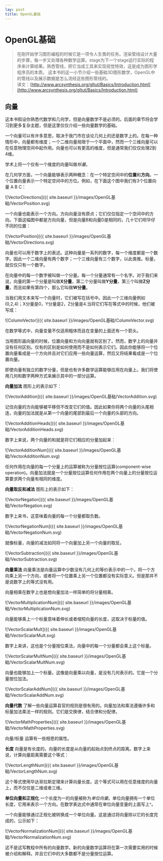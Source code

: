 ```yaml
---
lay: post
title: OpenGL基础
---
```


OpenGL基础
===

>在刚开始学习图形编程的时候它是一项令人生畏的任务。渲染管线设计大量的步骤，每一步又处理各种数学运算。stage为下一个stage运行实际的程序来计算结果。熟悉管线，把它当成工具来实现视觉特效，这是成为图形学程序员的本质。
这本书的这一小节介绍一些基础3D图形数学，OpenGL中的管线以及展示数据是怎么流经这些图形管线的。  
>译文：[http://www.arcsynthesis.org/gltut/Basics/Introduction.html](http://www.arcsynthesis.org/gltut/Basics/Introduction.html)

向量
---
这本书假设你熟悉代数学和几何学，但是向量数学不是必须的。后面的章节将会学习到更多复杂主题，但是这里仅仅介绍一些向量数学的基础。

一个向量可以有许多意思，取决于我门市在谈论几何上的还是数字上的。在每一种情形中，向量都有维度；一个二维向量局限于一个平面中，然而一个三维向量可以在任意物理空间中起作用。向量也可以有更高的维度，但是通常我们仅仅处理2到4维。

学术上将一个仅有一个维度的向量叫做*标量*。

在几何学方面，一个向量能够表示两种概念：在一个特定空间中的**位置**和**方向**。一个位置向量表示一个特定空间中的方位。例如，在下面这个图中我们有3个位置向量 A B C：

![VectorDirections]({{ site.baseurl }}/images/OpenGL基础/VectorPosition.svg)

一个向量也能表示一个方向。方向向量没有原点；它们仅仅指定一个空间中的方向。下面这幅图中都是方向向量，但是向量B和向量D是相同的，几十它们呗华仔不同的位置：

![VectorPosition]({{ site.baseurl }}/images/OpenGL基础/VectorDirections.svg)

向量也可以用于数字上的表述。这种向量是一系列的数字，每一个维度都是一个数字。因此一个二维向量有两个数字；一个三维向量有三个数字，以此类推。标量，就仅仅只有一个数字。

在向量中的每一个数字被叫做一个分量。每一个分量通常有一个名字。对于我们来说，向量的第一个分量是叫做**X分量**，第二个分量叫做**Y分量**，第三个叫做**Z分量**，而且如果有第四个，那么它叫做**W分量**。

当我们用文本来写一个向量时，它们被写在括号中。因此一个三维向量例如(0,2,4)；X分量是0，Y分量是2，Z分量是4.当将它们写在等式中的时候，他们被写成：

![ColumnVector]({{ site.baseurl }}/images/OpenGL基础/ColumnVector.svg)

在数学等式中，向量变量不仅适用粗体而且在变量的上面还有一个箭头。

当用图形画向量的时候，位置向量和方向向量就有区别了。然而，数字上的向量并没有任何区别。仅有的区别是如何使用而不是如何表示它们。因此你能够将一个位置向量看成是一个方向并且对它们应用一些向量运算，然后又将结果看成是一个位置向量。

即使向量有独立的数字分量，但是也有许多数学运算能够应用在向量上。我们将使用几何和数字两种方式来展示其中的一部分运算。

**向量加法** 图形上的表示如下：

![VectorAddition]({{ site.baseurl }}/images/OpenGL基础/VectorAddition.svg)

记住向量的方向能够被平移但不改变它们的值。因此如果你将两个向量的头尾相连，向量的加法就是从第一个向量的尾部到最后一个向量的头部的方向。

![VectorAdditionHeads]({{ site.baseurl }}/images/OpenGL基础/VectorAdditionHeads.svg)

数字上来说，两个向量的和就是将它们相应的分量加起来：

![VectorAdditionNum]({{ site.baseurl }}/images/OpenGL基础/VectorAdditionNum.svg)

任何作用在向量的每一个分量上的运算被称为分量按位运算(component-wise operation)。向量加法就是一个分量按位运算任何作用在两个向量上的分量按位运算要求两个向量有相同的维度。

**向量取反和减法** 图形上的表示如下：

![VectorNegation]({{ site.baseurl }}/images/OpenGL基础/VectorNegation.svg)

数字上来书，这意味着向量的每一个分量都取负数。

![VectorNegationNum]({{ site.baseurl }}/images/OpenGL基础/VectorNegationNum.svg)

就像标量，向量的减法如同将一个向量加上另一个向量的取反。

![VectorSubtraction]({{ site.baseurl }}/images/OpenGL基础/VectorSubtraction.svg)

**向量乘法** 向量乘法是向量运算中少数没有几何上的等价表示中的一个。将一个方向乘上另一个方向，或者将一个位置乘上另一个位置都没有实际意义。但是那并不是说数字上的等式没有用。

向量相乘在数字上也是想向量加法一样简单的将分量相乘。

![VectorMultiplicationNum]({{ site.baseurl }}/images/OpenGL基础/VectorMultiplicationNum.svg)

向量能够乘上一个标量意味着伸长或者缩短向量的长度，这取决于标量的值。

![VectorScalarMult]({{ site.baseurl }}/images/OpenGL基础/VectorScalarMult.svg)

数字上来讲，这也是个分量按位乘法，向量中的每一个分量都会乘上这个标量。

![VectorScalarMultNum]({{ site.baseurl }}/images/OpenGL基础/VectorScalarMultNum.svg)

向量也能够加上一个标量。这像是向量乘以向量，是没有几何表示的。它是一个分量按位加法。

![VectorScalarAddNum]({{ site.baseurl }}/images/OpenGL基础/VectorScalarAddNum.svg)

**向量代数** 了解一些向量运算县官的规则是很有用的。向量加法和乘法遵循许多和标量加法乘法一样的规则。它们是交换律，结合律和分配律。

![VectorMathProperties]({{ site.baseurl }}/images/OpenGL基础/VectorMathProperties.svg)

向量/标量 运算有一些相思的属性。

**长度** 向量是有长度的。向量的长度是从向量的起始点到终点的距离。数字上来说，计算向量距离需要这个等式：

![VectorLengthNum]({{ site.baseurl }}/images/OpenGL基础/VectorLengthNum.svg)

这个等式使用毕达哥拉斯定理来计算向量长度。这个等式可以用在任意维度的向量上，而不仅仅是二维或者三维。

**单位向量和正规化** 一个长度为一的向量被称为*单位向量*。单位向量拥有一个单位长度，它用来表示一个方向。在数学表达式中通常在单位向量变量的上面写上^。

一个向量能够通过正规化被转换成一个单位向量。这是通过将向量除以它的长度完成的，公示如下：

![VectorNormalizationNum]({{ site.baseurl }}/images/OpenGL基础/VectorNormalizationNum.svg)

这不是这写教程中所有的向量数学。新的向量数学运算将在第一次需要实用的时候被介绍和解释。并且它们中的大多数都不是分量按位运算。
